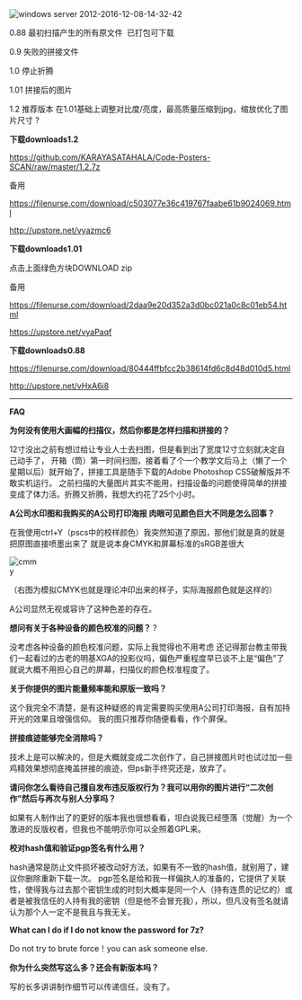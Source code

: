 
<img src="https://cloud.githubusercontent.com/assets/24437060/21024682/6f36d75c-bd53-11e6-8371-6d5bdd26f8e2.png" alt="windows server 2012-2016-12-08-14-32-42" style="max-width:100%;">



  
0.88 最初扫描产生的所有原文件  已打包可下载

0.9  失败的拼接文件

1.0  停止折腾

1.01 拼接后的图片

1.2  推荐版本 在1.01基础上调整对比度/亮度，最高质量压缩到jpg，缩放优化了图片尺寸 ?



<strong>下载downloads1.2</strong>

https://github.com/KARAYASATAHALA/Code-Posters-SCAN/raw/master/1.2.7z



备用 

https://filenurse.com/download/c503077e36c419767faabe61b9024069.html

http://upstore.net/vyazmc6



<strong>下载downloads1.01</strong>

点击上面绿色方块DOWNLOAD zip

备用

https://filenurse.com/download/2daa9e20d352a3d0bc021a0c8c01eb54.html

https://upstore.net/vyaPaqf



<strong>下载downloads0.88</strong>

https://filenurse.com/download/80444ffbfcc2b38614fd6c8d48d010d5.html

http://upstore.net/vHxA6i8



----------------------------------------------------------------------------------------------------------------------------
<strong>FAQ</strong>

<strong>为何没有使用大画幅的扫描仪，然后你都是怎样扫描和拼接的？</strong>

12寸没出之前有想过给让专业人士去扫图，但是看到出了宽度12寸立刻就决定自己动手了，
开箱（筒）第一时间扫图，接着看了个一个教学文后马上（懒了一个星期以后）就开始了，拼接工具是随手下载的Adobe Photoshop CS5破解版并不敢实机运行。
之前扫描的大量图片其实不能用，扫描设备的问题使得简单的拼接变成了体力活。折腾又折腾，我想大约花了25个小时。




<strong>A公司水印图和我购买的A公司打印海报 肉眼可见颜色巨大不同是怎么回事？</strong>

在我使用ctrl+Y（pscs中的校样颜色）我突然知道了原因，那他们就是真的就是把原图直接喷墨出来了 就是说本身CMYK和屏幕标准的sRGB差很大

<img src="https://cloud.githubusercontent.com/assets/24437060/21023956/cab06ccc-bd50-11e6-9cf3-9e5b7734e65e.png" alt="cmmy" style="max-width:10%;">

（右图为模拟CMYK也就是理论冲印出来的样子，实际海报颜色就是这样的）
 
 A公司显然无视或容许了这种色差的存在。


<strong>想问有关于各种设备的颜色校准的问题？ </strong>?

没考虑各种设备的颜色校准问题，实际上我觉得也不用考虑
还记得那台教主带我们一起看过的古老的明基XGA的投影仪吗，偏色严重程度早已谈不上是“偏色”了 
就说大概不用担心自己的屏幕，扫描仪的颜色校准程度了。


<strong>关于你提供的图片能量频率能和原版一致吗？</strong>

这个我完全不清楚，是有这种疑惑的肯定需要购买使用A公司打印海报，自有加持开光的效果且增强信仰。 我的图只推荐你随便看看，作个屏保。

<strong>拼接痕迹能够完全消除吗？</strong>

技术上是可以解决的，但是大概就变成二次创作了，自己拼接图片时也试过加一些鸡精效果想彻底掩盖拼接的痕迹，但ps新手终究还是，放弃了。 

<strong>请问你怎么看待自己擅自发布违反版权行为？我可以用你的图片进行“二次创作”然后与再次与别人分享吗？</strong>

如果有人制作出了的更好的版本我也很想看看，坦白说我已经堕落（觉醒）为一个激进的反版权者，但我也不能明示你可以全照着GPL来。


<strong>校对hash值和验证pgp签名有什么用？</strong>

hash通常是防止文件损坏被改动好方法，如果有不一致的hash值，就别用了，建议你删除重新下载一次。
pgp签名是给和我一样偏执人的准备的，它提供了关联性，使得我与过去那个密钥生成的时刻大概率是同一个人（持有连贯的记忆的）或者是被我信任的人持有我的密钥（但是他不会冒充我），所以，但凡没有签名就请认为那个人一定不是我且与我无关。

<strong>What can I do if I do not know the password for 7z?</strong>

Do not try to brute force！you can ask someone else.

<strong>你为什么突然写这么多？还会有新版本吗？</strong>

写的长多讲讲制作细节可以传递信任，没有了。
